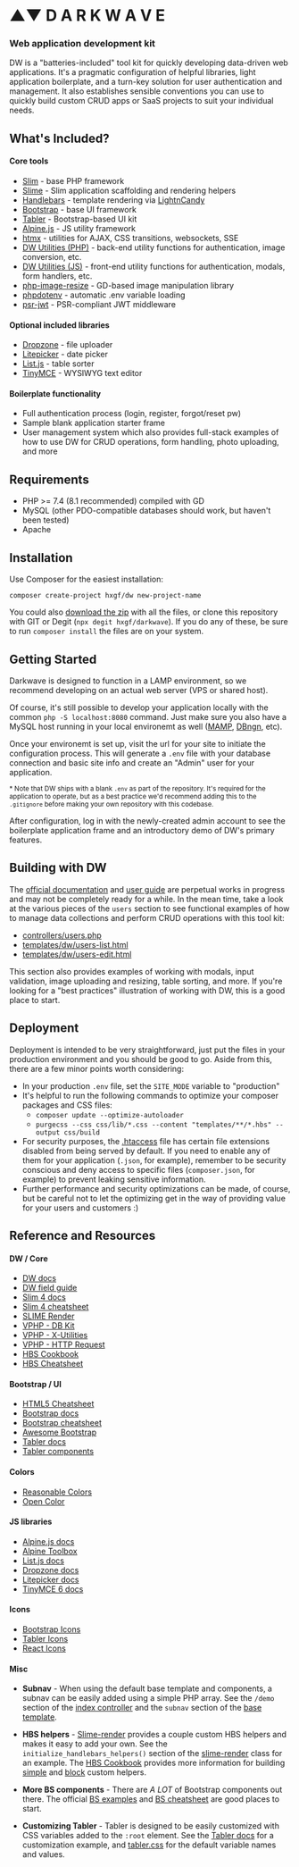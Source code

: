 # ▲▼ D A R K W A V E

### Web application development kit

DW is a "batteries-included" tool kit for quickly developing data-driven web applications. It's a pragmatic configuration of helpful libraries, light application boilerplate, and a turn-key solution for user authentication and management. It also establishes sensible conventions you can use to quickly build custom CRUD apps or SaaS projects to suit your individual needs.


## What's Included?

#### Core tools

- [Slim](https://slimframework.com/) - base PHP framework
- [Slime](https://slime.technology/) - Slim application scaffolding and rendering helpers
- [Handlebars](https://handlebarsjs.com/) - template rendering via [LightnCandy](https://github.com/zordius/lightncandy)
- [Bootstrap](https://getbootstrap.com/) - base UI framework
- [Tabler](https://tabler.io/) - Bootstrap-based UI kit
- [Alpine.js](https://alpinejs.dev/) - JS utility framework
- [htmx](https://htmx.org//) - utilities for AJAX, CSS transitions, websockets, SSE
- [DW Utilities (PHP)](https://github.com/hxgf/dw-utilities-php) - back-end utility functions for authentication, image conversion, etc.
- [DW Utilities (JS)](https://github.com/hxgf/dw-utilities-js) - front-end utility functions for authentication, modals, form handlers, etc.
- [php-image-resize](https://github.com/gumlet/php-image-resize) - GD-based image manipulation library
- [phpdotenv](https://github.com/vlucas/phpdotenv) - automatic .env variable loading
- [psr-jwt](https://github.com/RobDWaller/psr-jwt) - PSR-compliant JWT middleware



#### Optional included libraries

- [Dropzone](https://www.dropzone.dev/) - file uploader
- [Litepicker](https://litepicker.com/) - date picker
- [List.js](https://listjs.com/) - table sorter
- [TinyMCE](https://github.com/tinymce/tinymce) - WYSIWYG text editor


#### Boilerplate functionality

- Full authentication process (login, register, forgot/reset pw)
- Sample blank application starter frame
- User management system which also provides full-stack examples of how to use DW for CRUD operations, form handling, photo uploading, and more



## Requirements
- PHP >= 7.4 (8.1 recommended) compiled with GD
- MySQL (other PDO-compatible databases should work, but haven't been tested)
- Apache


## Installation
Use Composer for the easiest installation:
```
composer create-project hxgf/dw new-project-name
```

You could also [download the zip](https://github.com/hxgf/darkwave/archive/refs/tags/0.6.1.zip) with all the files, or clone this repository with GIT or Degit (`npx degit hxgf/darkwave`). If you do any of these, be sure to run `composer install` the files are on your system.


## Getting Started
Darkwave is designed to function in a LAMP environment, so we recommend developing on an actual web server (VPS or shared host).

Of course, it's still possible to develop your application locally with the common `php -S localhost:8080` command. Just make sure you also have a MySQL host running in your local environemt as well ([MAMP](https://www.mamp.info/), [DBngn](https://github.com/TablePlus/DBngin), etc).

Once your environemt is set up, visit the url for your site to initiate the configuration process. This will generate a `.env` file with your database connection and basic site info and create an "Admin" user for your application.

<sub>* Note that DW ships with a blank `.env` as part of the repository. It's required for the application to operate, but as a best practice we'd recommend adding this to the `.gitignore` before making your own repository with this codebase.</sub>

After configuration, log in with the newly-created admin account to see the boilerplate application frame and an introductory demo of DW's primary features. 



## Building with DW
The [official documentation](https://darkwave.ltd/docs) and [user guide](https://darkwave.ltd/guide) are perpetual works in progress and may not be completely ready for a while. In the mean time, take a look at the various pieces of the `users` section to see functional examples of how to manage data collections and perform CRUD operations with this tool kit:

- [controllers/users.php](https://github.com/hxgf/darkwave/blob/master/controllers/dw/users.php)
- [templates/dw/users-list.html](https://github.com/hxgf/darkwave/blob/master/templates/dw/users-list.html)
- [templates/dw/users-edit.html](https://github.com/hxgf/darkwave/blob/master/templates/dw/users-edit.html)

This section also provides examples of working with modals, input validation, image uploading and resizing, table sorting, and more. If you're looking for a "best practices" illustration of working with DW, this is a good place to start.

## Deployment
Deployment is intended to be very straightforward, just put the files in your production environment and you should be good to go. Aside from this, there are a few minor points worth considering:

- In your production `.env` file, set the `SITE_MODE` variable to "production"
- It's helpful to run the following commands to optimize your composer packages and CSS files:
  - `composer update --optimize-autoloader`
  - `purgecss --css css/lib/*.css --content "templates/**/*.hbs" --output css/build`
- For security purposes, the [.htaccess](https://github.com/hxgf/darkwave/blob/master/.htaccess) file has certain file extensions disabled from being served by default. If you need to enable any of them for your application (`.json`, for example), remember to be security conscious and deny access to specific files (`composer.json`, for example) to prevent leaking sensitive information.
- Further performance and security optimizations can be made, of course, but be careful not to let the optimizing get in the way of providing value for your users and customers :)

## Reference and Resources












#### DW / Core

- [DW docs](https://darkwave.ltd/docs)
- [DW field guide](https://darkwave.ltd/guide)
- [Slim 4 docs](https://www.slimframework.com/docs/v4/)
- [Slim 4 cheatsheet](https://blog.programster.org/slim-4-cheatsheet)
- [SLIME Render](https://github.com/hxgf/slime-render)
- [VPHP - DB Kit](https://github.com/hxgf/dbkit)
- [VPHP - X-Utilities](https://github.com/hxgf/x-utilities)
- [VPHP - HTTP Request](https://github.com/hxgf/http-request)
- [HBS Cookbook](https://zordius.github.io/HandlebarsCookbook/)
- [HBS Cheatsheet](https://gist.github.com/nessthehero/4ea763350fc93100f002)




#### Bootstrap / UI

- [HTML5 Cheatsheet](https://www.wpkube.com/html5-cheat-sheet/)
- [Bootstrap docs](https://getbootstrap.com/docs)
- [Bootstrap cheatsheet](https://bootstrap-cheatsheet.themeselection.com/)
- [Awesome Bootstrap](https://github.com/awesome-bootstrap-org/awesome-bootstrap)
- [Tabler docs](https://tabler.io/docs/)
- [Tabler components](https://preview.tabler.io/)

#### Colors

- [Reasonable Colors](https://reasonable.work/colors/)
- [Open Color](https://yeun.github.io/open-color/)


#### JS libraries

- [Alpine.js docs](https://alpinejs.dev/start-here)
- [Alpine Toolbox](https://www.alpinetoolbox.com/)
- [List.js docs](https://listjs.com/)
- [Dropzone docs](https://docs.dropzone.dev/)
- [Litepicker docs](https://litepicker.com/)
- [TinyMCE 6 docs](https://www.tiny.cloud/docs/tinymce/6/)

#### Icons

- [Bootstrap Icons](https://icons.getbootstrap.com/)
- [Tabler Icons](https://tabler-icons.io/)
- [React Icons](https://react-icons.github.io/react-icons/)


#### Misc


- **Subnav** - When using the default base template and components, a subnav can be easily added using a simple PHP array. See the `/demo` section of the [index controller](https://github.com/hxgf/darkwave/blob/master/controllers/index.php) and the `subnav` section of the [base template](https://github.com/hxgf/darkwave/blob/master/templates/_layouts/base.html).

- **HBS helpers** - [Slime-render](https://github.com/hxgf/slime-render) provides a couple custom HBS helpers and makes it easy to add your own. See the `initialize_handlebars_helpers()` section of the [slime-render](https://github.com/hxgf/slime-render/blob/master/src/render.php) class for an example. The [HBS Cookbook](https://zordius.github.io/HandlebarsCookbook/) provides more information for building [simple](https://zordius.github.io/HandlebarsCookbook/0021-customhelper.html) and [block](https://zordius.github.io/HandlebarsCookbook/0022-blockhelper.html) custom helpers.

- **More BS components** - There are <em>A LOT</em> of Bootstrap components out there. The official [BS examples](https://getbootstrap.com/docs/5.3/examples/) and [BS cheatsheet](https://getbootstrap.com/docs/5.3/examples/cheatsheet/) are good places to start.

- **Customizing Tabler** - Tabler is designed to be easily customized with CSS variables added to the `:root` element. See the [Tabler docs](https://tabler.io/docs/getting-started/customize) for a customization example, and [tabler.css](https://github.com/tabler/tabler/blob/dev/dist/css/tabler.css) for the default variable names and values.

